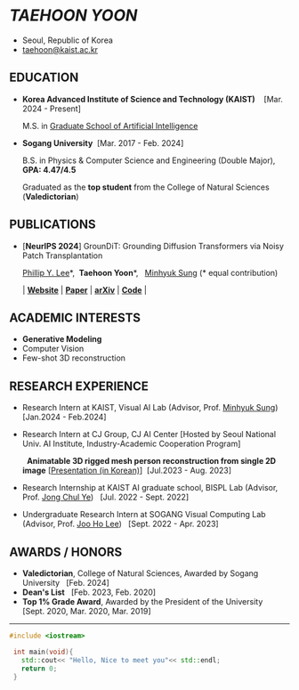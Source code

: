 # ***TAEHOON YOON***
- Seoul, Republic of Korea
- taehoon@kaist.ac.kr

## EDUCATION
- **Korea Advanced Institute of Science and Technology (KAIST)** &nbsp;&nbsp; [Mar. 2024 - Present]
  
  M.S. in [Graduate School of Artificial Intelligence](https://gsai.kaist.ac.kr/)

- **Sogang University**    &nbsp;[Mar. 2017 - Feb. 2024]

  B.S. in Physics & Computer Science and Engineering (Double Major),&nbsp;&nbsp; **GPA: 4.47/4.5**
  
  Graduated as the **top student** from the College of Natural Sciences (**Valedictorian**)

## PUBLICATIONS
- [**NeurIPS 2024**] GrounDiT: Grounding Diffusion Transformers via Noisy Patch Transplantation
  
  [Phillip Y. Lee](https://phillipinseoul.github.io/)\*, &nbsp;**Taehoon Yoon**\*, &nbsp; [Minhyuk Sung](https://mhsung.github.io/) (* equal contribution)

  | [**Website**](https://groundit-diffusion.github.io/) | [**Paper**](https://groundit-diffusion.github.io/static/groundit_paper.pdf) | [**arXiv**](https://arxiv.org/abs/2410.20474) | [**Code**](https://github.com/KAIST-Visual-AI-Group/GrounDiT) |
  

## ACADEMIC INTERESTS
- **Generative Modeling**
- Computer Vision
- Few-shot 3D reconstruction

## RESEARCH EXPERIENCE
- Research Intern at KAIST, Visual AI Lab (Advisor, Prof. [Minhyuk Sung](https://mhsung.github.io/))&nbsp;&nbsp; [Jan.2024 - Feb.2024]
- Research Intern at CJ Group, CJ AI Center [Hosted by Seoul National Univ. AI Institute, Industry-Academic Cooperation Program]
  
  &nbsp;&nbsp;**Animatable 3D rigged mesh person reconstruction from single 2D image** [[Presentation (in Korean)](https://www.youtube.com/watch?v=m7k0Kr3pZs8)]&nbsp;&nbsp;[Jul.2023 - Aug. 2023]
- Research Internship at KAIST AI graduate school, BISPL Lab (Advisor, Prof. [Jong Chul Ye](https://bispl.weebly.com/professor.html))&nbsp;&nbsp;    [Jul. 2022 - Sept. 2022]
- Undergraduate Research Intern at SOGANG Visual Computing Lab (Advisor, Prof. [Joo Ho Lee](https://sites.google.com/view/jooholee))&nbsp;&nbsp;     [Sept. 2022 - Apr. 2023]

## AWARDS / HONORS
- **Valedictorian**, College of Natural Sciences, Awarded by Sogang University&nbsp;&nbsp; [Feb. 2024]
- **Dean's List**&nbsp;&nbsp;    [Feb. 2023, Feb. 2020]
- **Top 1% Grade Award**, Awarded by the President of the University&nbsp;&nbsp;    [Sept. 2020, Mar. 2020, Mar. 2019]

- - -

 ```C++
 #include <iostream>
 
  int main(void){
    std::cout<< "Hello, Nice to meet you"<< std::endl;
    return 0;
  }
 ```

